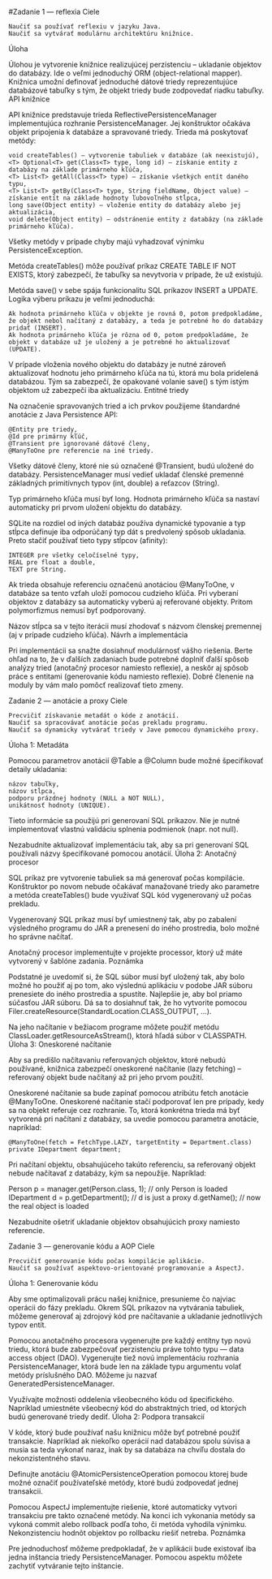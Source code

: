 #Zadanie 1 — reflexia
Ciele

    Naučiť sa používať reflexiu v jazyku Java.
    Naučiť sa vytvárať modulárnu architektúru knižnice.

Úloha

Úlohou je vytvorenie knižnice realizujúcej perzistenciu – ukladanie objektov do databázy. Ide o veľmi jednoduchý ORM (object-relational mapper). Knižnica umožní definovať jednoduché dátové triedy reprezentujúce databázové tabuľky s tým, že objekt triedy bude zodpovedať riadku tabuľky.
API knižnice

API knižnice predstavuje trieda ReflectivePersistenceManager implementujúca rozhranie PersistenceManager. Jej konštruktor očakáva objekt pripojenia k databáze a spravované triedy. Trieda má poskytovať metódy:

    void createTables() — vytvorenie tabuliek v databáze (ak neexistujú),
    <T> Optional<T> get(Class<T> type, long id) — získanie entity z databázy na základe primárneho kľúča,
    <T> List<T> getAll(Class<T> type) — získanie všetkých entít daného typu,
    <T> List<T> getBy(Class<T> type, String fieldName, Object value) — získanie entít na základe hodnoty ľubovoľného stĺpca,
    long save(Object entity) — vloženie entity do databázy alebo jej aktualizácia,
    void delete(Object entity) — odstránenie entity z databázy (na základe primárneho kľúča).

Všetky metódy v prípade chyby majú vyhadzovať výnimku PersistenceException.

Metóda createTables() môže používať príkaz CREATE TABLE IF NOT EXISTS, ktorý zabezpečí, že tabuľky sa nevytvoria v prípade, že už existujú.

Metóda save() v sebe spája funkcionalitu SQL príkazov INSERT a UPDATE. Logika výberu príkazu je veľmi jednoduchá:

    Ak hodnota primárneho kľúča v objekte je rovná 0, potom predpokladáme, že objekt nebol načítaný z databázy, a teda je potrebné ho do databázy pridať (INSERT).
    Ak hodnota primárneho kľúča je rôzna od 0, potom predpokladáme, že objekt v databáze už je uložený a je potrebné ho aktualizovať (UPDATE).

V prípade vloženia nového objektu do databázy je nutné zároveň aktualizovať hodnotu jeho primárneho kľúča na tú, ktorá mu bola pridelená databázou. Tým sa zabezpečí, že opakované volanie save() s tým istým objektom už zabezpečí iba aktualizáciu.
Entitné triedy

Na označenie spravovaných tried a ich prvkov použijeme štandardné anotácie z Java Persistence API:

    @Entity pre triedy,
    @Id pre primárny kľúč,
    @Transient pre ignorované dátové členy,
    @ManyToOne pre referencie na iné triedy.

Všetky dátové členy, ktoré nie sú označené @Transient, budú uložené do databázy. PersistenceManager musí vedieť ukladať členské premenné základných primitívnych typov (int, double) a reťazcov (String).

Typ primárneho kľúča musí byť long. Hodnota primárneho kľúča sa nastaví automaticky pri prvom uložení objektu do databázy.

SQLite na rozdiel od iných databáz používa dynamické typovanie a typ stĺpca definuje iba odporúčaný typ dát s predvolený spôsob ukladania. Preto stačiť používať tieto typy stĺpcov (afinity):

    INTEGER pre všetky celočíselné typy,
    REAL pre float a double,
    TEXT pre String.

Ak trieda obsahuje referenciu označenú anotáciou @ManyToOne, v databáze sa tento vzťah uloží pomocou cudzieho kľúča. Pri vyberaní objektov z databázy sa automaticky vyberú aj referované objekty. Pritom polymorfizmus nemusí byť podporovaný.

Názov stĺpca sa v tejto iterácii musí zhodovať s názvom členskej premennej (aj v prípade cudzieho kľúča).
Návrh a implementácia

Pri implementácii sa snažte dosiahnuť modulárnosť vášho riešenia. Berte ohľad na to, že v ďalších zadaniach bude potrebné doplniť ďalší spôsob analýzy tried (anotačný procesor namiesto reflexie), a neskôr aj spôsob práce s entitami (generovanie kódu namiesto reflexie). Dobré členenie na moduly by vám malo pomôcť realizovať tieto zmeny.


Zadanie 2 — anotácie a proxy
Ciele

    Precvičiť získavanie metadát o kóde z anotácií.
    Naučiť sa spracovávať anotácie počas prekladu programu.
    Naučiť sa dynamicky vytvárať triedy v Jave pomocou dynamického proxy.

Úloha 1: Metadáta

Pomocou parametrov anotácií @Table a @Column bude možné špecifikovať detaily ukladania:

    názov tabuľky,
    názov stĺpca,
    podporu prázdnej hodnoty (NULL a NOT NULL),
    unikátnosť hodnoty (UNIQUE).

Tieto informácie sa použijú pri generovaní SQL príkazov. Nie je nutné implementovať vlastnú validáciu splnenia podmienok (napr. not null).

Nezabudnite aktualizovať implementáciu tak, aby sa pri generovaní SQL používali názvy špecifikované pomocou anotácií.
Úloha 2: Anotačný procesor

SQL príkaz pre vytvorenie tabuliek sa má generovať počas kompilácie. Konštruktor po novom nebude očakávať manažované triedy ako parametre a metóda createTables() bude využívať SQL kód vygenerovaný už počas prekladu.

Vygenerovaný SQL príkaz musí byť umiestnený tak, aby po zabalení výsledného programu do JAR a prenesení do iného prostredia, bolo možné ho správne načítať.

Anotačný procesor implementujte v projekte processor, ktorý už máte vytvorený v šablóne zadania.
Poznámka

Podstatné je uvedomiť si, že SQL súbor musí byť uložený tak, aby bolo možné ho použiť aj po tom, ako výslednú aplikáciu v podobe JAR súboru prenesiete do iného prostredia a spustíte. Najlepšie je, aby bol priamo súčasťou JAR súboru. Dá sa to dosiahnuť tak, že ho vytvorite pomocou Filer.createResource(StandardLocation.CLASS_OUTPUT, ...).

Na jeho načítanie v bežiacom programe môžete použiť metódu ClassLoader.getResourceAsStream(), ktorá hľadá súbor v CLASSPATH.
Úloha 3: Oneskorené načítanie

Aby sa predišlo načítavaniu referovaných objektov, ktoré nebudú používané, knižnica zabezpečí oneskorené načítanie (lazy fetching) – referovaný objekt bude načítaný až pri jeho prvom použití.

Oneskorené načítanie sa bude zapínať pomocou atribútu fetch anotácie @ManyToOne. Oneskorené načítanie stačí podporovať len pre prípady, kedy sa na objekt referuje cez rozhranie. To, ktorá konkrétna trieda má byť vytvorená pri načítaní z databázy, sa uvedie pomocou parametra anotácie, napríklad:

    @ManyToOne(fetch = FetchType.LAZY, targetEntity = Department.class)
    private IDepartment department;

Pri načítaní objektu, obsahujúceho takúto referenciu, sa referovaný objekt nebude načítavať z databázy, kým sa nepoužije. Napríklad:

Person p = manager.get(Person.class, 1);  // only Person is loaded
IDepartment d = p.getDepartment();        // d is just a proxy
d.getName();                              // now the real object is loaded

Nezabudnite ošetriť ukladanie objektov obsahujúcich proxy namiesto referencie.


Zadanie 3 — generovanie kódu a AOP
Ciele

    Precvičiť generovanie kódu počas kompilácie aplikácie.
    Naučiť sa používať aspektovo-orientované programovanie a AspectJ.

Úloha 1: Generovanie kódu

Aby sme optimalizovali prácu našej knižnice, presunieme čo najviac operácii do fázy prekladu. Okrem SQL príkazov na vytvárania tabuliek, môžeme generovať aj zdrojový kód pre načítavanie a ukladanie jednotlivých typov entít.

Pomocou anotačného procesora vygenerujte pre každý entítny typ novú triedu, ktorá bude zabezpečovať perzistenciu práve tohto typu — data access object (DAO). Vygenerujte tiež novú implementáciu rozhrania PersistenceManager, ktorá bude len na základe typu argumentu volať metódy príslušného DAO. Môžeme ju nazvať GeneratedPersistenceManager.

Využívajte možnosti oddelenia všeobecného kódu od špecifického. Napríklad umiestnéte všeobecný kód do abstraktných tried, od ktorých budú generované triedy dediť.
Úloha 2: Podpora transakcií

V kóde, ktorý bude používať našu knižnicu môže byť potrebné použiť transakcie. Napríklad ak niekoľko operácií nad databázou spolu súvisa a musia sa teda vykonať naraz, inak by sa databáza na chvíľu dostala do nekonzistentného stavu.

Definujte anotáciu @AtomicPersistenceOperation pomocou ktorej bude možné označiť používateľské metódy, ktoré budú zodpovedať jednej transakcii.

Pomocou AspectJ implementujte riešenie, ktoré automaticky vytvori transakciu pre takto označené metódy. Na konci ich vykonania metódy sa vykoná commit alebo rollback podľa toho, či metóda vyhodila výnimku. Nekonzistenciu hodnôt objektov po rollbacku riešiť netreba.
Poznámka

Pre jednoduchosť môžeme predpokladať, že v aplikácii bude existovať iba jedna inštancia triedy PersistenceManager. Pomocou aspektu môžete zachytiť vytváranie tejto inštancie.
